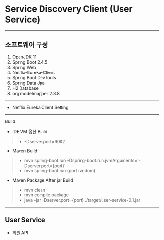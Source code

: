 # Service Discovery Client (User Service)
- - -
## 소프트웨어 구성
1. OpenJDK 11
2. Spring Boot 2.4.5
3. Spring Web
4. Netflix-Eureka-Client
5. Spring Boot DevTools
6. Spring Data Jpa
7. H2 Database
8. org.modelmapper 2.3.8
- - -
- Netflix Eureka Client Setting
- - -
Build
 * IDE VM 옵션 Build
> - -Dserver.port=9002
 * Maven Build
> - mvn spring-boot:run -Dspring-boot.run.jvmArguments='-Dserver.port={port}'
> - mvn spring-boot:run (port random)
 * Maven Package After jar Build
> - mvn clean
> - mvn compile package
> - java -jar -Dserver.port={port} ./target/user-service-0.1.jar
- - -
## User Service  
- 회원 API